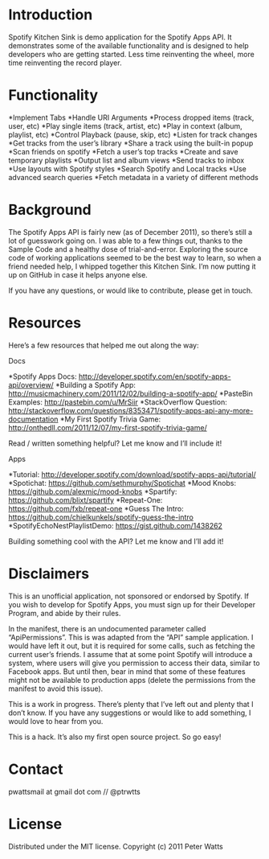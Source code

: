 Introduction
==============

Spotify Kitchen Sink is demo application for the Spotify Apps API. It demonstrates some of the available functionality and is designed to help developers who are getting started. Less time reinventing the wheel, more time reinventing the record player.


Functionality
===============

*Implement Tabs
*Handle URI Arguments
*Process dropped items (track, user, etc)
*Play single items (track, artist, etc)
*Play in context (album, playlist, etc)
*Control Playback (pause, skip, etc)
*Listen for track changes
*Get tracks from the user’s library
*Share a track using the built-in popup
*Scan friends on spotify
*Fetch a user’s top tracks
*Create and save temporary playlists
*Output list and album views
*Send tracks to inbox
*Use layouts with Spotify styles
*Search Spotify and Local tracks
*Use advanced search queries
*Fetch metadata in a variety of different methods


Background
===============

The Spotify Apps API is fairly new (as of December 2011), so there’s still a lot of guesswork going on. I was able to a few things out, thanks to the Sample Code and a healthy dose of trial-and-error. Exploring the source code of working applications seemed to be the best way to learn, so when a friend needed help, I whipped together this Kitchen Sink. I’m now putting it up on GitHub in case it helps anyone else.

If you have any questions, or would like to contribute, please get in touch. 


Resources
===============

Here’s a few resources that helped me out along the way:

Docs

*Spotify Apps Docs: http://developer.spotify.com/en/spotify-apps-api/overview/
*Building a Spotify App: http://musicmachinery.com/2011/12/02/building-a-spotify-app/
*PasteBin Examples: http://pastebin.com/u/MrSiir
*StackOverflow Question: http://stackoverflow.com/questions/8353471/spotify-apps-api-any-more-documentation
*My First Spotify Trivia Game: http://onthedll.com/2011/12/07/my-first-spotify-trivia-game/

Read / written something helpful? Let me know and I’ll include it!

Apps

*Tutorial: http://developer.spotify.com/download/spotify-apps-api/tutorial/
*Spotichat: https://github.com/sethmurphy/Spotichat
*Mood Knobs: https://github.com/alexmic/mood-knobs
*Spartify: https://github.com/blixt/spartify
*Repeat-One: https://github.com/fxb/repeat-one
*Guess The Intro: https://github.com/chielkunkels/spotify-guess-the-intro
*SpotifyEchoNestPlaylistDemo: https://gist.github.com/1438262

Building something cool with the API? Let me know and I’ll add it!


Disclaimers
===============

This is an unofficial application, not sponsored or endorsed by Spotify. If you wish to develop for Spotify Apps, you must sign up for their Developer Program, and abide by their rules.

In the manifest, there is an undocumented parameter called “ApiPermissions”. This is was adapted from the “API” sample application. I would have left it out, but it is required for some calls, such as fetching the current user’s friends. I assume that at some point Spotify will introduce a system, where users will give you permission to access their data, similar to Facebook apps. But until then, bear in mind that some of these features might not be available to production apps (delete the permissions from the manifest to avoid this issue).

This is a work in progress. There’s plenty that I’ve left out and plenty that I don’t know. If you have any suggestions or would like to add something, I would love to hear from you. 

This is a hack. It’s also my first open source project. So go easy!


Contact
===============

pwattsmail at gmail dot com // @ptrwtts


License
===============

Distributed under the MIT license. Copyright (c) 2011 Peter Watts